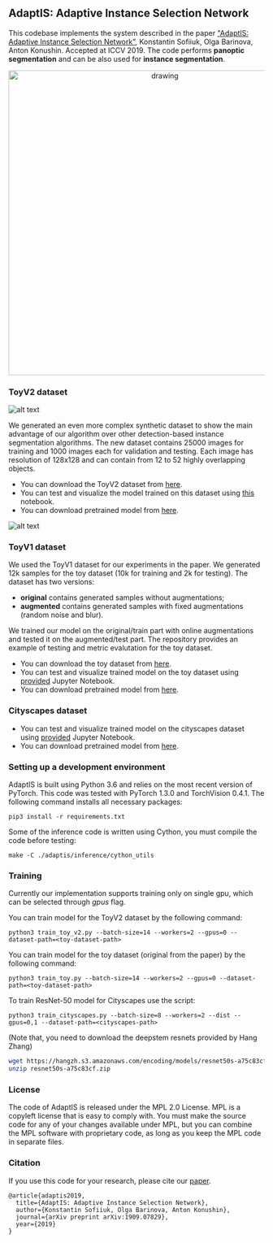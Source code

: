 ## AdaptIS: Adaptive Instance Selection Network
This codebase implements the system described in the paper ["AdaptIS: Adaptive Instance Selection Network"](https://arxiv.org/abs/1909.07829), Konstantin Sofiiuk, Olga Barinova, Anton Konushin. Accepted at ICCV 2019.
The code performs **panoptic segmentation** and can be also used for **instance segmentation**.

<p align="center">
  <img src="./images/adaptis_model_scheme.png" alt="drawing" width="600"/>
</p>


### ToyV2 dataset
![alt text](./images/toy2_wide.jpg)

We generated an even more complex synthetic dataset to show the main advantage of our algorithm over other detection-based instance segmentation algorithms. The new dataset contains 25000 images for training and 1000 images each for validation and testing. Each image has resolution of 128x128 and can contain from 12 to 52 highly overlapping objects.

* You can download the ToyV2 dataset from [here](https://drive.google.com/open?id=1iUMuWZUA4wzBC3ka01jkUM5hNqU3rV_U). 
* You can test and visualize the model trained on this dataset using [this](notebooks/test_toy_v2_model.ipynb) notebook.
* You can download pretrained model from [here](https://drive.google.com/open?id=1fq72ZeVdOHM37Qv648lRVVD0VWjcD_a2).

![alt text](./images/toy_v2_comparison.jpg)


### ToyV1 dataset

We used the ToyV1 dataset for our experiments in the paper. We generated 12k samples for the toy dataset (10k for training and 2k for testing). The dataset has two versions:
* **original** contains generated samples without augmentations;
* **augmented** contains generated samples with fixed augmentations (random noise and blur).

We trained our model on the original/train part with online augmentations and tested it on the augmented/test part. The repository provides an example of testing and metric evalutation for the toy dataset.
* You can download the toy dataset from [here](https://drive.google.com/open?id=161UZrYSE_B3W3hIvs1FaXFvoFaZae4FT). 
* You can test and visualize trained model on the toy dataset using [provided](notebooks/test_toy_model.ipynb) Jupyter Notebook.
* You can download pretrained model from [here](https://drive.google.com/file/d/1n1UzzNN_9H2F71xyhKckJDr8XHDSJ-py).

### Cityscapes dataset

* You can test and visualize trained model on the cityscapes dataset using [provided](notebooks/test_cityscapes_model.ipynb) Jupyter Notebook.
* You can download pretrained model from [here](https://drive.google.com/open?id=1C_95y2bYHuo3Y8RXUkaIP5UsZlzsicVr).

### Setting up a development environment

AdaptIS is built using Python 3.6 and relies on the most recent version of PyTorch. This code was tested with PyTorch 1.3.0 and TorchVision 0.4.1. The following command installs all necessary packages:

```
pip3 install -r requirements.txt
```

Some of the inference code is written using Cython, you must compile the code before testing:
```
make -C ./adaptis/inference/cython_utils
```


### Training

Currently our implementation supports training only on single gpu, which can be selected through *gpus* flag.

You can train model for the ToyV2 dataset by the following command:
```
python3 train_toy_v2.py --batch-size=14 --workers=2 --gpus=0 --dataset-path=<toy-dataset-path>
```

You can train model for the toy dataset (original from the paper) by the following command:
```
python3 train_toy.py --batch-size=14 --workers=2 --gpus=0 --dataset-path=<toy-dataset-path>
```

To train ResNet-50 model for Cityscapes use the script:
```
python3 train_cityscapes.py --batch-size=8 --workers=2 --dist --gpus=0,1 --dataset-path=<cityscapes-path>
```

(Note that, you need to download the deepstem resnets provided by Hang Zhang)
``` bash
wget https://hangzh.s3.amazonaws.com/encoding/models/resnet50s-a75c83cf.zip
unzip resnet50s-a75c83cf.zip
```

### License
The code of AdaptIS is released under the MPL 2.0 License. MPL is a copyleft license that is easy to comply with. You must make the source code for any of your changes available under MPL, but you can combine the MPL software with proprietary code, as long as you keep the MPL code in separate files.


### Citation
If you use this code for your research, please cite our [paper](https://arxiv.org/abs/1909.07829).

```
@article{adaptis2019,
  title={AdaptIS: Adaptive Instance Selection Network},
  author={Konstantin Sofiiuk, Olga Barinova, Anton Konushin},
  journal={arXiv preprint arXiv:1909.07829},
  year={2019}
}
```
